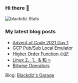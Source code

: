 ### Hi there 👋

![blackdiz Stats](https://github-readme-stats.vercel.app/api?username=blackdiz&theme=flag-india)
<!--
**blackdiz/blackdiz** is a ✨ _special_ ✨ repository because its `README.md` (this file) appears on your GitHub profile.

Here are some ideas to get you started:

- 🔭 I’m currently working on ...
- 🌱 I’m currently learning ...
- 👯 I’m looking to collaborate on ...
- 🤔 I’m looking for help with ...
- 💬 Ask me about ...
- 📫 How to reach me: ...
- 😄 Pronouns: ...
- ⚡ Fun fact: ...
-->

### My latest blog posts
<!-- BLOG-POST-LIST:START -->
- [Advent of Code 2021 Day 1](https://blackdiz.github.io/blog/advent-of-code-2021-day1/)
- [GCP Pub/Sub Local Emulator](https://blackdiz.github.io/blog/pubsub-local-emulator/)
- [Higher Order Function 小記](https://blackdiz.github.io/blog/higher-order-function/)
- [Linux 2、1、&amp; 和 &gt;](https://blackdiz.github.io/blog/linux-redirection-operators/)
- [Bitwise Operators](https://blackdiz.github.io/blog/bitwise-operators/)
<!-- BLOG-POST-LIST:END -->
Blog: [Blackdiz's Garage](https://blackdiz.github.io/)
